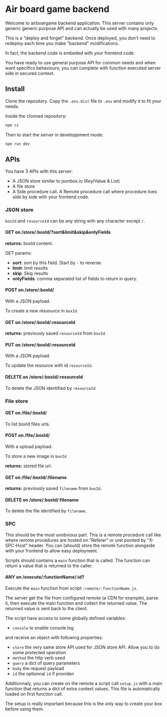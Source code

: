 # Air board game backend

Welcome to airboargame backend application. This server contains only generic
 generic purpose API and can actually be used with many projects.

This is a "deploy and forget" backend. Once deployed, you don't need to redeploy
each time you make "backend" modifications.

In fact, the backend code is embeded with your frontend code.

You have ready to use general purpose API for common needs and when want specifics
behaviours, you can complete with function executed server side in secured
context.

## Install

Clone the repository. Copy the `.env.dist` file to `.env` and modify it to fit
your needs.

Inside the clonned repository:

```sh
npm ci
```

Then to start the server in developpment mode:

```sh
npm run dev
```

## APIs

You have 3 APIs with this server:

- A JSON store similar to jsonbox.io (Key/Value & List)
- A file store
- A Side procedure call. A Remote procedure call where procedure lives side by side with your frontend code.

### JSON store

`boxId` and `resourceId` can be any string with any character except `/`.

#### GET on /store/:boxId/?sort&limit&skip&onlyFields

**returns:** boxId content.

GET params:

- **sort**: sort by this field. Start by `-` to reverse.
- **limit**: limit results
- **skip**: Skip results
- **onlyFields**: comma separated list of fields to return in query.

#### POST on /store/:boxId/

With a JSON payload.

To create a new ressource in `boxId`

#### GET on /store/:boxId/:resourceId

**returns:** previously saved `resourceId` from `boxId`.

#### PUT on /store/:boxId/:resourceId

With a JSON payload.

To update the resource with id `resourceId`.

#### DELETE on /store/:boxId/:resourceId

To delete the JSON identified by `resourceId`

### File store

#### GET on /file/:boxId/

To list boxId files urls.

#### POST on /file/:boxId/

With a upload  payload.

To store a new image in `boxId`

**returns:** stored file url.

#### GET on /file/:boxId/:filename

**returns:** previously saved `filename` from `boxId`.

#### DELETE on /store/:boxId/:filename

To delete the file identified by `filename`.

### SPC

This should be the most unobvious part. This is a remote procedure call like where
remote procedures are hosted on "Referer" or urel pointed by "X-SPC-Host" header. 
You can (should) store the remote function alongside with your frontend 
to allow easy deployment.

Scripts should contains a `main` function that is called. The function can return
a value that is returned to the caller.

#### ANY on /execute/:functionName/:id?

Execute the `main` function from script `:remote/:functionName.js`.

The server get the file from configured remote (a CDN for example), parse it,
then execute the main function and collect the returned value. The returned value
is sent back to the client.

The script have access to some globally defined variables:
- `console` to enable console.log

and receive an object with following properties:

- `store` the very same store API used for JSON store API. Allow you to do some
  protected operation
- `method` the http verb used
- `query` a dict of query parameters
- `body` the request payload
- `id` the optionnal `id` if providen

Additionnaly, you can create on the remote a script call `setup.js` with a main 
function that returns a dict of extra context values. This file is automatically
loaded on first function call.

The setup is really important because this is the only way to create your box
before using them.
